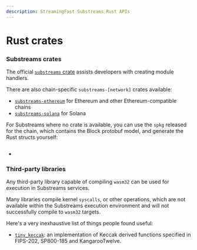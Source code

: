 ```yaml
---
description: StreamingFast Substreams Rust APIs
---
```


# Rust crates

### Substreams crates

The official [`substreams` crate](https://crates.io/crates/substreams) assists developers with creating module handlers.

There are also chain-specific `substreams-[network]` crates available:

* [`substreams-ethereum`](https://crates.io/crates/substreams-ethereum) for Ethereum and other Ethereum-compatible chains
* [`substreams-solana`](https://crates.io/crates/substreams-solana) for Solana

For Substreams where no crate is available, you can use the `spkg` released for the chain, which contains the Block protobuf model, and generate the Rust structs yourself:

```bash
```

*

### Third-party libraries

Any third-party library capable of compiling `wasm32` can be used for execution in Substreams services.&#x20;

Many libraries compile kernel `syscalls`, or other operations, which are not available within the Substreams execution environment and will not successfully compile to `wasm32` targets.

Here's a very inexhaustive list of things people found useful:

* [`tiny_keccak`](https://docs.rs/tiny-keccak): an implementation of Keccak derived functions specified in FIPS-202, SP800-185 and KangarooTwelve.
